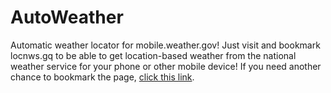 # AutoWeather
Automatic weather locator for mobile.weather.gov!
Just visit and bookmark locnws.gq to be able to get location-based weather from the national weather service for your phone or other mobile device!  If you need another chance to bookmark the page, [click this link](https://spacesaver.github.io/AutoWeather/index.html?ReturningCustomer=false).
